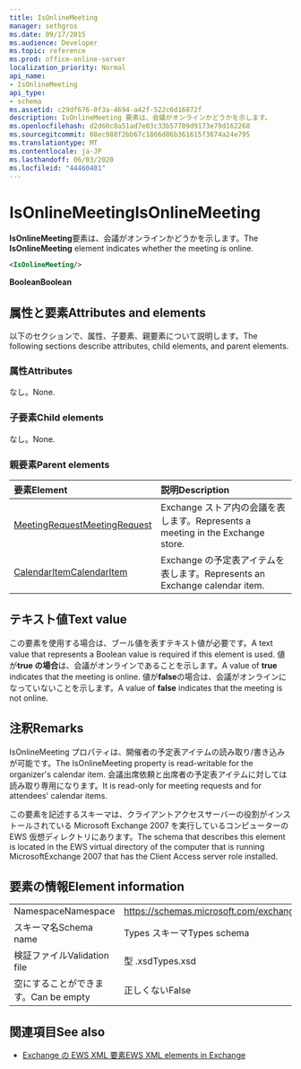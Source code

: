 ```yaml
---
title: IsOnlineMeeting
manager: sethgros
ms.date: 09/17/2015
ms.audience: Developer
ms.topic: reference
ms.prod: office-online-server
localization_priority: Normal
api_name:
- IsOnlineMeeting
api_type:
- schema
ms.assetid: c29df676-0f3a-4694-a42f-522c6d16872f
description: IsOnlineMeeting 要素は、会議がオンラインかどうかを示します。
ms.openlocfilehash: d2d60c8a51ad7e03c33b57709d9173e79d162268
ms.sourcegitcommit: 88ec988f2bb67c1866d06b361615f3674a24e795
ms.translationtype: MT
ms.contentlocale: ja-JP
ms.lasthandoff: 06/03/2020
ms.locfileid: "44460401"
---
```

# <a name="isonlinemeeting"></a><span data-ttu-id="c5642-103">IsOnlineMeeting</span><span class="sxs-lookup"><span data-stu-id="c5642-103">IsOnlineMeeting</span></span>

<span data-ttu-id="c5642-104">**IsOnlineMeeting**要素は、会議がオンラインかどうかを示します。</span><span class="sxs-lookup"><span data-stu-id="c5642-104">The **IsOnlineMeeting** element indicates whether the meeting is online.</span></span> 
  
```xml
<IsOnlineMeeting/>
```

 <span data-ttu-id="c5642-105">**Boolean**</span><span class="sxs-lookup"><span data-stu-id="c5642-105">**Boolean**</span></span>
## <a name="attributes-and-elements"></a><span data-ttu-id="c5642-106">属性と要素</span><span class="sxs-lookup"><span data-stu-id="c5642-106">Attributes and elements</span></span>

<span data-ttu-id="c5642-107">以下のセクションで、属性、子要素、親要素について説明します。</span><span class="sxs-lookup"><span data-stu-id="c5642-107">The following sections describe attributes, child elements, and parent elements.</span></span>
  
### <a name="attributes"></a><span data-ttu-id="c5642-108">属性</span><span class="sxs-lookup"><span data-stu-id="c5642-108">Attributes</span></span>

<span data-ttu-id="c5642-109">なし。</span><span class="sxs-lookup"><span data-stu-id="c5642-109">None.</span></span>
  
### <a name="child-elements"></a><span data-ttu-id="c5642-110">子要素</span><span class="sxs-lookup"><span data-stu-id="c5642-110">Child elements</span></span>

<span data-ttu-id="c5642-111">なし。</span><span class="sxs-lookup"><span data-stu-id="c5642-111">None.</span></span>
  
### <a name="parent-elements"></a><span data-ttu-id="c5642-112">親要素</span><span class="sxs-lookup"><span data-stu-id="c5642-112">Parent elements</span></span>

|<span data-ttu-id="c5642-113">**要素**</span><span class="sxs-lookup"><span data-stu-id="c5642-113">**Element**</span></span>|<span data-ttu-id="c5642-114">**説明**</span><span class="sxs-lookup"><span data-stu-id="c5642-114">**Description**</span></span>|
|:-----|:-----|
|[<span data-ttu-id="c5642-115">MeetingRequest</span><span class="sxs-lookup"><span data-stu-id="c5642-115">MeetingRequest</span></span>](meetingrequest.md) <br/> |<span data-ttu-id="c5642-116">Exchange ストア内の会議を表します。</span><span class="sxs-lookup"><span data-stu-id="c5642-116">Represents a meeting in the Exchange store.</span></span>  <br/> |
|[<span data-ttu-id="c5642-117">CalendarItem</span><span class="sxs-lookup"><span data-stu-id="c5642-117">CalendarItem</span></span>](calendaritem.md) <br/> |<span data-ttu-id="c5642-118">Exchange の予定表アイテムを表します。</span><span class="sxs-lookup"><span data-stu-id="c5642-118">Represents an Exchange calendar item.</span></span>  <br/> |
   
## <a name="text-value"></a><span data-ttu-id="c5642-119">テキスト値</span><span class="sxs-lookup"><span data-stu-id="c5642-119">Text value</span></span>

<span data-ttu-id="c5642-120">この要素を使用する場合は、ブール値を表すテキスト値が必要です。</span><span class="sxs-lookup"><span data-stu-id="c5642-120">A text value that represents a Boolean value is required if this element is used.</span></span> <span data-ttu-id="c5642-121">値が**true の場合**は、会議がオンラインであることを示します。</span><span class="sxs-lookup"><span data-stu-id="c5642-121">A value of **true** indicates that the meeting is online.</span></span> <span data-ttu-id="c5642-122">値が**false**の場合は、会議がオンラインになっていないことを示します。</span><span class="sxs-lookup"><span data-stu-id="c5642-122">A value of **false** indicates that the meeting is not online.</span></span> 
  
## <a name="remarks"></a><span data-ttu-id="c5642-123">注釈</span><span class="sxs-lookup"><span data-stu-id="c5642-123">Remarks</span></span>

<span data-ttu-id="c5642-124">IsOnlineMeeting プロパティは、開催者の予定表アイテムの読み取り/書き込みが可能です。</span><span class="sxs-lookup"><span data-stu-id="c5642-124">The IsOnlineMeeting property is read-writable for the organizer's calendar item.</span></span> <span data-ttu-id="c5642-125">会議出席依頼と出席者の予定表アイテムに対しては読み取り専用になります。</span><span class="sxs-lookup"><span data-stu-id="c5642-125">It is read-only for meeting requests and for attendees' calendar items.</span></span>
  
<span data-ttu-id="c5642-126">この要素を記述するスキーマは、クライアントアクセスサーバーの役割がインストールされている Microsoft Exchange 2007 を実行しているコンピューターの EWS 仮想ディレクトリにあります。</span><span class="sxs-lookup"><span data-stu-id="c5642-126">The schema that describes this element is located in the EWS virtual directory of the computer that is running MicrosoftExchange 2007 that has the Client Access server role installed.</span></span>
  
## <a name="element-information"></a><span data-ttu-id="c5642-127">要素の情報</span><span class="sxs-lookup"><span data-stu-id="c5642-127">Element information</span></span>

|||
|:-----|:-----|
|<span data-ttu-id="c5642-128">Namespace</span><span class="sxs-lookup"><span data-stu-id="c5642-128">Namespace</span></span>  <br/> |https://schemas.microsoft.com/exchange/services/2006/types  <br/> |
|<span data-ttu-id="c5642-129">スキーマ名</span><span class="sxs-lookup"><span data-stu-id="c5642-129">Schema name</span></span>  <br/> |<span data-ttu-id="c5642-130">Types スキーマ</span><span class="sxs-lookup"><span data-stu-id="c5642-130">Types schema</span></span>  <br/> |
|<span data-ttu-id="c5642-131">検証ファイル</span><span class="sxs-lookup"><span data-stu-id="c5642-131">Validation file</span></span>  <br/> |<span data-ttu-id="c5642-132">型 .xsd</span><span class="sxs-lookup"><span data-stu-id="c5642-132">Types.xsd</span></span>  <br/> |
|<span data-ttu-id="c5642-133">空にすることができます。</span><span class="sxs-lookup"><span data-stu-id="c5642-133">Can be empty</span></span>  <br/> |<span data-ttu-id="c5642-134">正しくない</span><span class="sxs-lookup"><span data-stu-id="c5642-134">False</span></span>  <br/> |
   
## <a name="see-also"></a><span data-ttu-id="c5642-135">関連項目</span><span class="sxs-lookup"><span data-stu-id="c5642-135">See also</span></span>



- [<span data-ttu-id="c5642-136">Exchange の EWS XML 要素</span><span class="sxs-lookup"><span data-stu-id="c5642-136">EWS XML elements in Exchange</span></span>](ews-xml-elements-in-exchange.md)

